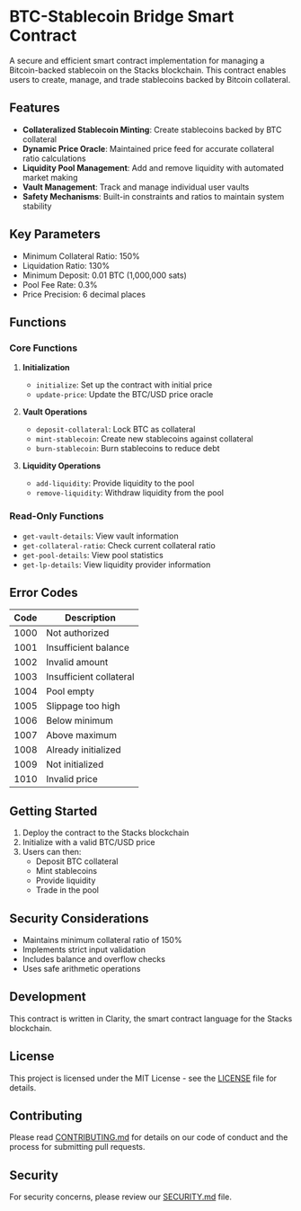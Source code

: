 # BTC-Stablecoin Bridge Smart Contract

A secure and efficient smart contract implementation for managing a Bitcoin-backed stablecoin on the Stacks blockchain. This contract enables users to create, manage, and trade stablecoins backed by Bitcoin collateral.

## Features

- **Collateralized Stablecoin Minting**: Create stablecoins backed by BTC collateral
- **Dynamic Price Oracle**: Maintained price feed for accurate collateral ratio calculations
- **Liquidity Pool Management**: Add and remove liquidity with automated market making
- **Vault Management**: Track and manage individual user vaults
- **Safety Mechanisms**: Built-in constraints and ratios to maintain system stability

## Key Parameters

- Minimum Collateral Ratio: 150%
- Liquidation Ratio: 130%
- Minimum Deposit: 0.01 BTC (1,000,000 sats)
- Pool Fee Rate: 0.3%
- Price Precision: 6 decimal places

## Functions

### Core Functions

1. **Initialization**
   - `initialize`: Set up the contract with initial price
   - `update-price`: Update the BTC/USD price oracle

2. **Vault Operations**
   - `deposit-collateral`: Lock BTC as collateral
   - `mint-stablecoin`: Create new stablecoins against collateral
   - `burn-stablecoin`: Burn stablecoins to reduce debt

3. **Liquidity Operations**
   - `add-liquidity`: Provide liquidity to the pool
   - `remove-liquidity`: Withdraw liquidity from the pool

### Read-Only Functions

- `get-vault-details`: View vault information
- `get-collateral-ratio`: Check current collateral ratio
- `get-pool-details`: View pool statistics
- `get-lp-details`: View liquidity provider information

## Error Codes

| Code | Description |
|------|-------------|
| 1000 | Not authorized |
| 1001 | Insufficient balance |
| 1002 | Invalid amount |
| 1003 | Insufficient collateral |
| 1004 | Pool empty |
| 1005 | Slippage too high |
| 1006 | Below minimum |
| 1007 | Above maximum |
| 1008 | Already initialized |
| 1009 | Not initialized |
| 1010 | Invalid price |

## Getting Started

1. Deploy the contract to the Stacks blockchain
2. Initialize with a valid BTC/USD price
3. Users can then:
   - Deposit BTC collateral
   - Mint stablecoins
   - Provide liquidity
   - Trade in the pool

## Security Considerations

- Maintains minimum collateral ratio of 150%
- Implements strict input validation
- Includes balance and overflow checks
- Uses safe arithmetic operations

## Development

This contract is written in Clarity, the smart contract language for the Stacks blockchain.

## License

This project is licensed under the MIT License - see the [LICENSE](LICENSE) file for details.

## Contributing

Please read [CONTRIBUTING.md](CONTRIBUTING.md) for details on our code of conduct and the process for submitting pull requests.

## Security

For security concerns, please review our [SECURITY.md](SECURITY.md) file.